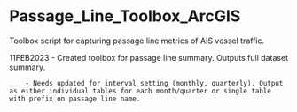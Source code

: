 # Passage_Line_Toolbox_ArcGIS
 Toolbox script for capturing passage line metrics of AIS vessel traffic.

11FEB2023 - Created toolbox for passage line summary. Outputs full dataset summary. 

        - Needs updated for interval setting (monthly, quarterly). Output as either individual tables for each month/quarter or single table with prefix on passage line name.
